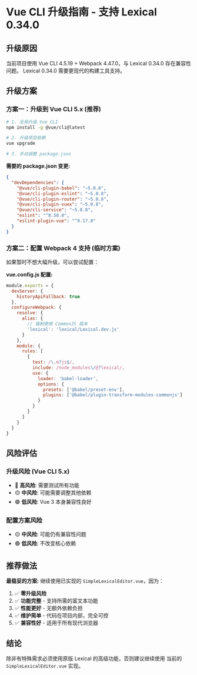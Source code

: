 # Vue CLI 升级指南 - 支持 Lexical 0.34.0

## 升级原因

当前项目使用 Vue CLI 4.5.19 + Webpack 4.47.0，与 Lexical 0.34.0 存在兼容性问题。
Lexical 0.34.0 需要更现代的构建工具支持。

## 升级方案

### 方案一：升级到 Vue CLI 5.x (推荐)

```bash
# 1. 全局升级 Vue CLI
npm install -g @vue/cli@latest

# 2. 升级项目依赖
vue upgrade

# 3. 手动调整 package.json
```

**需要的 package.json 变更:**

```json
{
  "devDependencies": {
    "@vue/cli-plugin-babel": "~5.0.8",
    "@vue/cli-plugin-eslint": "~5.0.8", 
    "@vue/cli-plugin-router": "~5.0.8",
    "@vue/cli-plugin-vuex": "~5.0.8",
    "@vue/cli-service": "~5.0.8",
    "eslint": "^8.50.0",
    "eslint-plugin-vue": "^9.17.0"
  }
}
```

### 方案二：配置 Webpack 4 支持 (临时方案)

如果暂时不想大幅升级，可以尝试配置：

**vue.config.js 配置:**

```javascript
module.exports = {
  devServer: {
    historyApiFallback: true
  },
  configureWebpack: {
    resolve: {
      alias: {
        // 强制使用 CommonJS 版本
        'lexical': 'lexical/Lexical.dev.js'
      }
    },
    module: {
      rules: [
        {
          test: /\.m?js$/,
          include: /node_modules\/@?lexical/,
          use: {
            loader: 'babel-loader',
            options: {
              presets: ['@babel/preset-env'],
              plugins: ['@babel/plugin-transform-modules-commonjs']
            }
          }
        }
      ]
    }
  }
}
```

## 风险评估

### 升级风险 (Vue CLI 5.x)
- 🔴 **高风险**: 需要测试所有功能
- 🟡 **中风险**: 可能需要调整其他依赖
- 🟢 **低风险**: Vue 3 本身兼容性良好

### 配置方案风险
- 🟡 **中风险**: 可能仍有兼容性问题
- 🟢 **低风险**: 不改变核心依赖

## 推荐做法

**最稳妥的方案:**
继续使用已实现的 `SimpleLexicalEditor.vue`，因为：

1. ✅ **零升级风险**
2. ✅ **功能完整** - 支持所需的富文本功能
3. ✅ **性能更好** - 无额外依赖负担
4. ✅ **维护简单** - 代码在项目内部，完全可控
5. ✅ **兼容性好** - 适用于所有现代浏览器

## 结论

除非有特殊需求必须使用原版 Lexical 的高级功能，否则建议继续使用
当前的 `SimpleLexicalEditor.vue` 实现。

